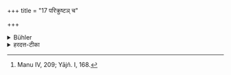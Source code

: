 +++
title = "17 परिक्रुष्टञ् च"

+++

<details><summary>Bühler</summary>

17. Nor food offered by a general invitation (to all comers). [^10] 


[^10]:  Manu IV, 209; Yājñ. I, 168.
</details>

<details><summary>हरदत्त-टीका</summary>

## सूत्रम्
परिक्रुष्टं +++(=सर्वान् भोजनार्थम् आह्वान्ति ये)+++ च ॥ १७ ॥  
## टिप्पनी
'भोक्तुकामा आगच्छत' इत्येवं परिक्रुश्य सर्वत आहूय यद्दीयते तत्परिक्रुष्टं तदभोज्यम् ॥ १७ ॥
</details>
